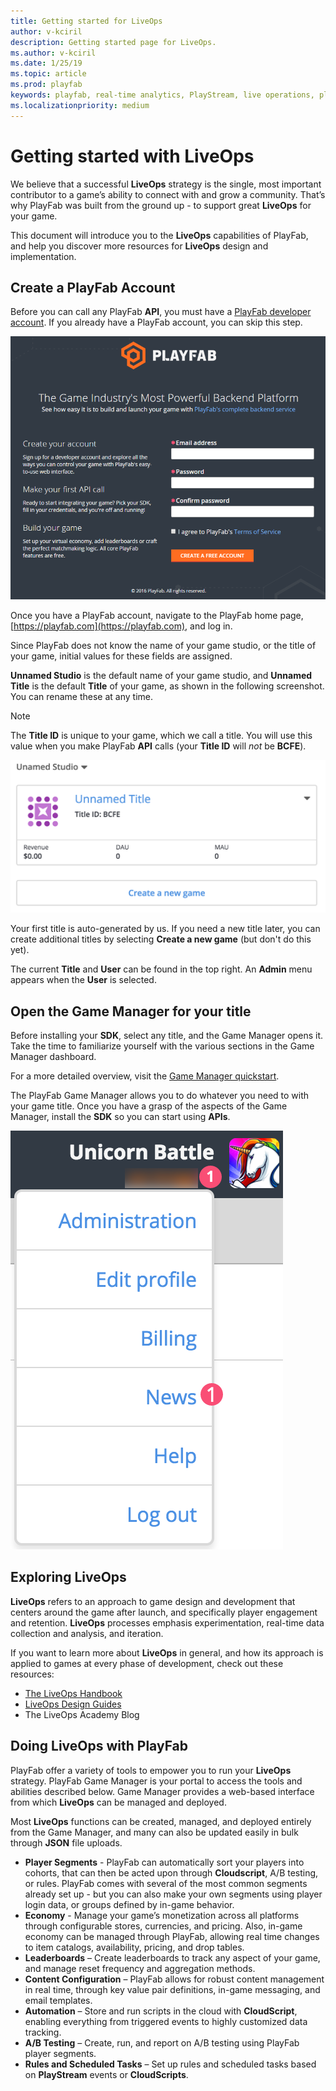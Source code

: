 ```yaml
---
title: Getting started for LiveOps
author: v-kciril
description: Getting started page for LiveOps.
ms.author: v-kciril
ms.date: 1/25/19
ms.topic: article
ms.prod: playfab
keywords: playfab, real-time analytics, PlayStream, live operations, player behaviors, event archiving, data export, player data, webhooks, analytic reporting, reports
ms.localizationpriority: medium
---
```


# Getting started with LiveOps

We believe that a successful **LiveOps** strategy is the single, most important contributor to a game’s ability to connect with and grow a community. That’s why PlayFab was built from the ground up -  to support great **LiveOps** for your game.

This document will introduce you to the **LiveOps** capabilities of PlayFab, and help you discover more resources for **LiveOps** design and implementation.

## Create a PlayFab Account

Before you can call any PlayFab **API**, you must have a [PlayFab developer account](https://developer.playfab.com/en-us/sign-up). If you already have a PlayFab account, you can skip this step.

![PlayFab - Create your account](../images/playfab-create-account.png)

Once you have a PlayFab account, navigate to the PlayFab home page, [https://playfab.com](https://playfab.com), and log in.

Since PlayFab does not know the name of your game studio, or the title of your game, initial values for these fields are assigned.

**Unnamed Studio** is the default name of your game studio, and **Unnamed Title** is the default **Title** of your game, as shown in the following screenshot. You can rename these at any time.

> [!NOTE]
> The **Title ID** is unique to your game, which we call a title. You will use this value when you make PlayFab **API** calls (your **Title ID** will *not* be **BCFE**).

![PlayFab - Create a new game](../images/playfab-create-new-game.png)

Your first title is auto-generated by us. If you need a new title later, you can create additional titles by selecting **Create a new game** (but don't do this yet).

The current **Title** and **User** can be found in the top right. An **Admin** menu appears when the **User** is selected.

## Open the Game Manager for your title

Before installing your **SDK**, select any title, and the Game Manager opens it. Take the time to familiarize yourself with the various sections in the Game Manager dashboard.

For a more detailed overview, visit the [Game Manager quickstart](../../features/config/gamemanager/quickstart.md).

The PlayFab Game Manager allows you to do whatever you need to with your game title. Once you have a grasp of the aspects of the Game Manager, install the **SDK** so you can start using **APIs**.

![PlayFab - Unicorn Battle - Admin Menu](../images/playfab-unicorn-battle-admin-menu.png)

## Exploring LiveOps

**LiveOps** refers to an approach to game design and development that centers around the game after launch, and specifically player engagement and retention. **LiveOps** processes emphasis experimentation, real-time data collection and analysis, and iteration.

If you want to learn more about **LiveOps** in general, and how its  approach is applied to games at every phase of development, check out these resources:

- [The LiveOps Handbook](liveops-handbook.md)
- [LiveOps Design Guides](liveops-design-guides.md)
- The LiveOps Academy Blog

## Doing LiveOps with PlayFab

PlayFab offer a variety of tools to empower you to run your **LiveOps** strategy. PlayFab Game Manager is your portal to access the tools and abilities described below. Game Manager provides a web-based interface from which **LiveOps** can be managed and deployed.

Most **LiveOps** functions can be created, managed, and deployed entirely from the Game Manager, and many can also be updated easily in bulk through **JSON** file uploads.

- **Player Segments** - PlayFab can automatically sort your players into cohorts, that can then be acted upon through **Cloudscript**, A/B testing, or rules. PlayFab comes with several of the most common segments already set up - but you can also make your own segments using player login data, or groups defined by in-game behavior.
- **Economy** - Manage your game’s monetization across all platforms through configurable stores, currencies, and pricing. Also, in-game economy can be managed through PlayFab, allowing real time changes to item catalogs, availability, pricing, and drop tables.
- **Leaderboards** – Create leaderboards to track any aspect of your game, and manage reset frequency and aggregation methods.
- **Content Configuration** – PlayFab allows for robust content management in real time, through key value pair definitions, in-game messaging, and email templates.
- **Automation** – Store and run scripts in the cloud with **CloudScript**, enabling everything from triggered events to highly customized data tracking.
- **A/B Testing** – Create, run, and report on A/B testing using PlayFab player segments.
- **Rules and Scheduled Tasks** – Set up rules and scheduled tasks based on **PlayStream** events or **CloudScripts**.
